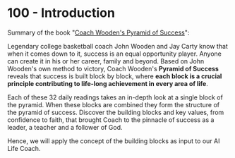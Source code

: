 # 100 - Introduction

Summary of the book "[Coach Wooden's Pyramid of Success](https://books.google.nl/books?id=sVBebY0lTPAC&hl=nl&source=gbs_slider_cls_metadata_2_mylibrary&redir_esc=y)":

Legendary college basketball coach John Wooden and Jay Carty know that when it comes down to it, success is an equal opportunity player. Anyone can create it in his or her career, family and beyond. Based on John Wooden's own method to victory, Coach Wooden's **Pyramid of Success** reveals that success is built block by block, where **each block is a crucial principle contributing to life-long achievement in every area of life**. 

Each of these 32 daily readings takes an in-depth look at a single block of the pyramid. When these blocks are combined they form the structure of the pyramid of success. Discover the building blocks and key values, from confidence to faith, that brought Coach to the pinnacle of success as a leader, a teacher and a follower of God.

Hence, we will apply the concept of the building blocks as input to our AI Life Coach.
